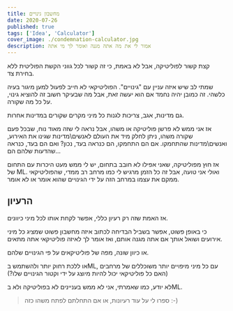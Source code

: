 ```yaml
---
title: מחשבון גינויים
date: 2020-07-26
published: true
tags: ['Idea', 'Calculator']
cover_image: ./condemnation-calculator.jpg
description: אמור לי את מה אתה מגנה ואומר לך מי אתה
---
```


קצת קשור לפוליטיקה, אבל לא באמת, כי זה קשור לכל גווני הקשת הפוליטית ללא בחירת צד.

שמתי לב שיש איזה עניין עם "גינויים". הפוליטיקאי לא חייב לפעול למען מיגור בעיה כלשהי. זה כמובן יהיה נחמד אם הוא יעשה זאת, אבל מה שבעיקר חשוב זה להוציא גינוי, על כל מה שקורה.

גם מדינות, אגב, צריכות לגנות כל מיני מקרים שקורים במדינות אחרות.

אז אני ממש לא פרשן פוליטיקה או משהו, אבל נראה לי שזה מאוד נוח, שבכל פעם שקורה משהו, ניתן לחלק מיד את העולם לאנשים\מדינות שגינו את האירוע, ואנשים\מדינות שהתחמקו. אם הם התחמקו, הם כנראה בעד, נכון? ואם הם בעד, כנראה שהדעות שלהם הם...

אז חוץ מפוליטיקה, שאני אפילו לא חובב בתחום, יש לי ממש מעט היכרות עם התחום של ML. ואולי אני טועה, אבל זה כל הזמן מרגיש לי כמו מרחב רב ממדי, שהפוליטיקאי ממקם את עצמו במרחב הזה על ידי הגינויים שהוא אומר או לא אומר.

## הרעיון

אז האמת שזה רק רעיון כללי, אפשר לקחת אותו לכל מיני כיוונים.

כי באופן פשוט, אפשר בשביל הבדיחה לכתוב איזה מחשבון פשוט שמציג כל מיני אירועים ושואל אותך אם אתה מגנה אותם, ואז אומר לך לאיזה פוליטיקאי אתה מתאים.

או כיוון שונה, מפה של פוליטיקאים על פי הגינויים שלהם.

או ללכת רחוק יותר ולהשתמש בML, עם כל מיני מיפויים יותר משוכללים של מרחבים (האם כל פוליטיקאי יכול להיות מיוצג על ידי וקטור הגינויים שלו?)

לא יודע, כמו שאמרתי, אני לא ממש בעניינים לא בפוליטיקה ולא בML.

> ספרו לי על עוד רעיונות, או אם התחלתם לפתח משהו כזה :-)
